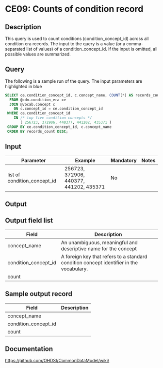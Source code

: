 <!---
Group:condition era
Name:CE09 Counts of condition record
Author:Patrick Ryan
CDM Version: 5.3
-->

# CE09: Counts of condition record

## Description
This query is used to count conditions (condition_concept_id) across all condition era records. The input to the query is a value (or a comma-separated list of values) of a condition_concept_id. If the input is omitted, all possible values are summarized.

## Query
The following is a sample run of the query. The input parameters are highlighted in  blue

```sql
SELECT ce.condition_concept_id, c.concept_name, COUNT(*) AS records_count
  FROM @cdm.condition_era ce
  JOIN @vocab.concept c 
    ON c.concept_id = ce.condition_concept_id
 WHERE ce.condition_concept_id 
    IN /* top five condition concepts */
       ( 256723, 372906, 440377, 441202, 435371 )
 GROUP BY ce.condition_concept_id, c.concept_name
 ORDER BY records_count DESC;
```
## Input

|  Parameter |  Example |  Mandatory |  Notes |
| --- | --- | --- | --- |
| list of condition_concept_id | 256723, 372906, 440377, 441202, 435371 | No |   |

## Output

## Output field list

|  Field |  Description |
| --- | --- |
| concept_name | An unambiguous, meaningful and descriptive name for the concept |
| condition_concept_id | A foreign key that refers to a standard condition concept identifier in the vocabulary. |
| count |   |

## Sample output record

|  Field |  Description |
| --- | --- |
| concept_name |   |
| condition_concept_id |   |
| count |   |

## Documentation
https://github.com/OHDSI/CommonDataModel/wiki/
